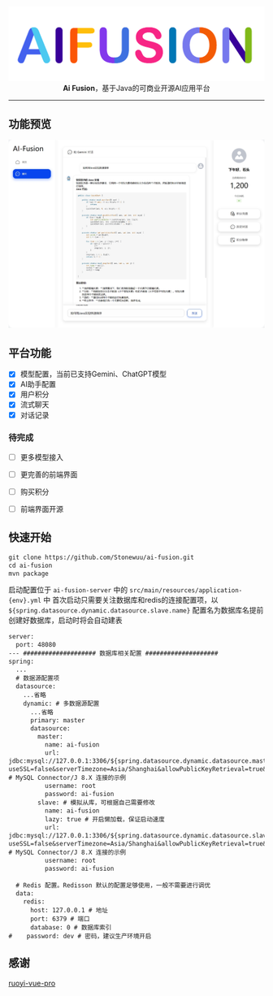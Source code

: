 <p align="center">
    <img width="800" src="image/aifusion.png" alt="AIFUSION LOGO" />
    <b>Ai Fusion</b>，基于Java的可商业开源AI应用平台
</p>

------------------------

## 功能预览
![chat.png](image%2Fchat.png)

## 平台功能
* [x] 模型配置，当前已支持Gemini、ChatGPT模型
* [x] AI助手配置
* [x] 用户积分
* [x] 流式聊天
* [x] 对话记录

### 待完成
* [ ] 更多模型接入
* [ ] 更完善的前端界面
* [ ] 购买积分
* [ ] 前端界面开源


## 快速开始

```
git clone https://github.com/Stonewuu/ai-fusion.git
cd ai-fusion
mvn package
```

启动配置位于 ``ai-fusion-server`` 中的 ``src/main/resources/application-{env}.yml`` 中
首次启动只需要关注数据库和redis的连接配置项，以 ``${spring.datasource.dynamic.datasource.slave.name}`` 配置名为数据库名提前创建好数据库，启动时将会自动建表

```
server:
  port: 48080
--- #################### 数据库相关配置 ####################
spring:
  ...
  # 数据源配置项
  datasource:
    ...省略
    dynamic: # 多数据源配置
      ...省略
      primary: master
      datasource:
        master:
          name: ai-fusion
          url: jdbc:mysql://127.0.0.1:3306/${spring.datasource.dynamic.datasource.master.name}?useSSL=false&serverTimezone=Asia/Shanghai&allowPublicKeyRetrieval=true&nullCatalogMeansCurrent=true # MySQL Connector/J 8.X 连接的示例
          username: root
          password: ai-fusion
        slave: # 模拟从库，可根据自己需要修改
          name: ai-fusion
          lazy: true # 开启懒加载，保证启动速度
          url: jdbc:mysql://127.0.0.1:3306/${spring.datasource.dynamic.datasource.slave.name}?useSSL=false&serverTimezone=Asia/Shanghai&allowPublicKeyRetrieval=true&nullCatalogMeansCurrent=true # MySQL Connector/J 8.X 连接的示例
          username: root
          password: ai-fusion

  # Redis 配置。Redisson 默认的配置足够使用，一般不需要进行调优
  data:
    redis:
      host: 127.0.0.1 # 地址
      port: 6379 # 端口
      database: 0 # 数据库索引
#    password: dev # 密码，建议生产环境开启
```

## 感谢
[ruoyi-vue-pro](https://github.com/YunaiV/ruoyi-vue-pro) 